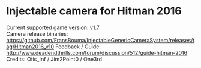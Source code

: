 Injectable camera for Hitman 2016
============================

Current supported game version: v1.7  
Camera release binaries: https://github.com/FransBouma/InjectableGenericCameraSystem/releases/tag/Hitman2016_v10
Feedback / Guide: http://www.deadendthrills.com/forum/discussion/512/guide-hitman-2016
Credits: Otis_Inf / Jim2Point0 / One3rd
